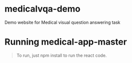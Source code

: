 # medicalvqa-demo
Demo website for Medical visual question answering task

# Running medical-app-master
> To run, just npm install to run the react code.